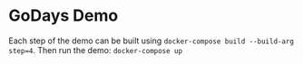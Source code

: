 # GoDays Demo

Each step of the demo can be built using `docker-compose build --build-arg step=4`. Then run the demo: `docker-compose up`
